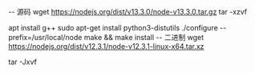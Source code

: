 -- 源码
wget https://nodejs.org/dist/v13.3.0/node-v13.3.0.tar.gz
tar -xzvf

apt install g++
sudo apt-get install python3-distutils
./configure --prefix=/usr/local/node
make && make install
-- 二进制
wget https://nodejs.org/dist/v12.3.1/node-v12.3.1-linux-x64.tar.xz

tar -Jxvf
